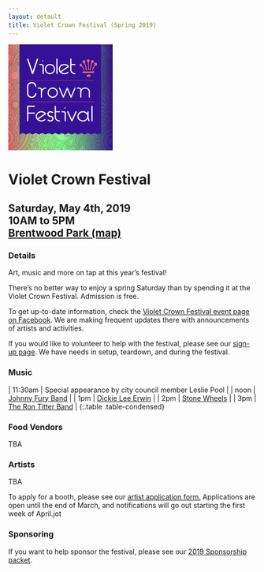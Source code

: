 ```yaml
---
layout: default
title: Violet Crown Festival (Spring 2019)
---
```

<div class="container">
	<div class="row">
		<div class="col-md-2"><img src="img/VCF_2019_logo_graphic_3x3.jpg" class="img-responsive"></div>
		<div class="col-md-6">
			<h1>Violet Crown Festival</h1>
			<h2>
				Saturday, May 4th, 2019 <br>
				10AM to 5PM <br>
				<a href="https://goo.gl/maps/DuTPTEMibVL2">Brentwood Park (map)</a>
			</h2>
		</div>
	</div>
</div>

### Details

Art, music and more on tap at this year’s festival!

There’s no better way to enjoy a spring Saturday than by spending it at the
Violet Crown Festival. Admission is free.

To get up-to-date information, check the [Violet Crown Festival event page on Facebook](https://www.facebook.com/events/492192407976759/).
We are making frequent updates there with announcements of artists and activities.

If you would like to volunteer to help with the festival,
please see our <a href="https://www.givepulse.com/group/events/238305">sign-up page</a>.
We have needs in setup, teardown, and during the festival.

### Music

| 11:30am | Special appearance by city council member Leslie Pool |
| noon | [Johnny Fury Band](https://www.johnnyfury.com/) |
|  1pm | [Dickie Lee Erwin](http://dickieleeerwin.com/) |
|  2pm | [Stone Wheels](https://www.facebook.com/Stone-Wheels-301271086611016/) |
|  3pm | [The Ron Titter Band](https://www.facebook.com/RonTitterBand/) |
{:.table .table-condensed}

### Food Vendors

TBA

### Artists

TBA

To apply for a booth, please see our <a href="vcf_apply.html">artist application form.</a> Applications
are open until the end of March, and notifications will go out starting the first week of April.jot

### Sponsoring

If you want to help sponsor the festival, please see our <a href="docs/VCF_SponsorPacket_2017_pig.pdf">2019 Sponsorship packet</a>.
